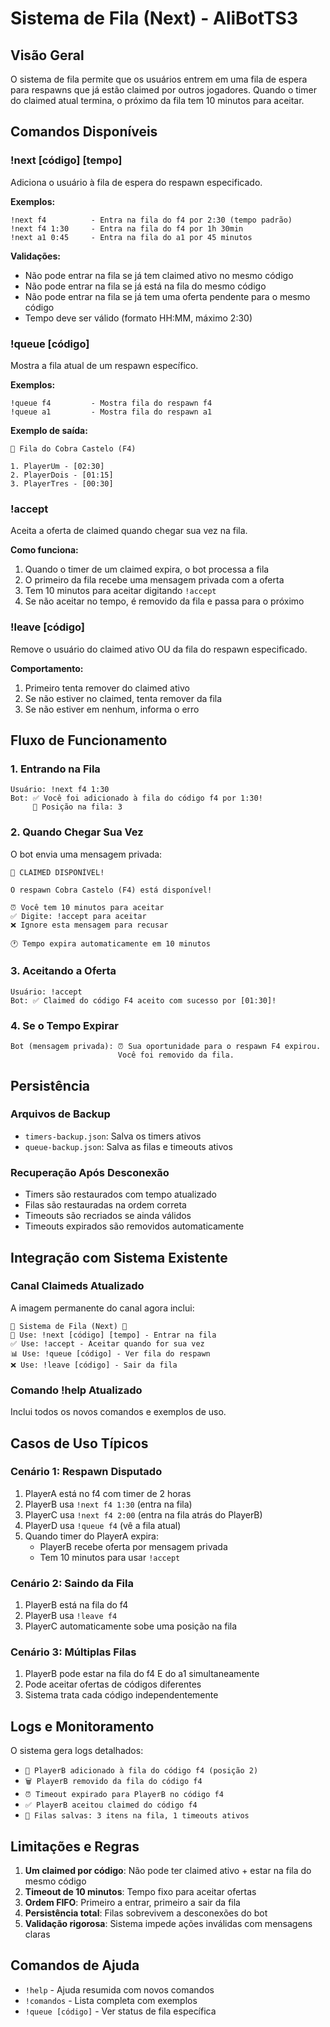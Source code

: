 # Sistema de Fila (Next) - AliBotTS3

## Visão Geral
O sistema de fila permite que os usuários entrem em uma fila de espera para respawns que já estão claimed por outros jogadores. Quando o timer do claimed atual termina, o próximo da fila tem 10 minutos para aceitar.

## Comandos Disponíveis

### !next [código] [tempo]
Adiciona o usuário à fila de espera do respawn especificado.

**Exemplos:**
```
!next f4          - Entra na fila do f4 por 2:30 (tempo padrão)
!next f4 1:30     - Entra na fila do f4 por 1h 30min
!next a1 0:45     - Entra na fila do a1 por 45 minutos
```

**Validações:**
- Não pode entrar na fila se já tem claimed ativo no mesmo código
- Não pode entrar na fila se já está na fila do mesmo código
- Não pode entrar na fila se já tem uma oferta pendente para o mesmo código
- Tempo deve ser válido (formato HH:MM, máximo 2:30)

### !queue [código]
Mostra a fila atual de um respawn específico.

**Exemplos:**
```
!queue f4         - Mostra fila do respawn f4
!queue a1         - Mostra fila do respawn a1
```

**Exemplo de saída:**
```
🔄 Fila do Cobra Castelo (F4)

1. PlayerUm - [02:30]
2. PlayerDois - [01:15] 
3. PlayerTres - [00:30]
```

### !accept
Aceita a oferta de claimed quando chegar sua vez na fila.

**Como funciona:**
1. Quando o timer de um claimed expira, o bot processa a fila
2. O primeiro da fila recebe uma mensagem privada com a oferta
3. Tem 10 minutos para aceitar digitando `!accept`
4. Se não aceitar no tempo, é removido da fila e passa para o próximo

### !leave [código]
Remove o usuário do claimed ativo OU da fila do respawn especificado.

**Comportamento:**
1. Primeiro tenta remover do claimed ativo
2. Se não estiver no claimed, tenta remover da fila
3. Se não estiver em nenhum, informa o erro

## Fluxo de Funcionamento

### 1. Entrando na Fila
```
Usuário: !next f4 1:30
Bot: ✅ Você foi adicionado à fila do código f4 por 1:30!
     📍 Posição na fila: 3
```

### 2. Quando Chegar Sua Vez
O bot envia uma mensagem privada:
```
🎯 CLAIMED DISPONÍVEL!

O respawn Cobra Castelo (F4) está disponível!

⏰ Você tem 10 minutos para aceitar
✅ Digite: !accept para aceitar
❌ Ignore esta mensagem para recusar

🕐 Tempo expira automaticamente em 10 minutos
```

### 3. Aceitando a Oferta
```
Usuário: !accept
Bot: ✅ Claimed do código F4 aceito com sucesso por [01:30]!
```

### 4. Se o Tempo Expirar
```
Bot (mensagem privada): ⏰ Sua oportunidade para o respawn F4 expirou. 
                        Você foi removido da fila.
```

## Persistência

### Arquivos de Backup
- `timers-backup.json`: Salva os timers ativos
- `queue-backup.json`: Salva as filas e timeouts ativos

### Recuperação Após Desconexão
- Timers são restaurados com tempo atualizado
- Filas são restauradas na ordem correta
- Timeouts são recriados se ainda válidos
- Timeouts expirados são removidos automaticamente

## Integração com Sistema Existente

### Canal Claimeds Atualizado
A imagem permanente do canal agora inclui:
```
🔄 Sistema de Fila (Next) 🔄
📝 Use: !next [código] [tempo] - Entrar na fila
✅ Use: !accept - Aceitar quando for sua vez
📊 Use: !queue [código] - Ver fila do respawn
❌ Use: !leave [código] - Sair da fila
```

### Comando !help Atualizado
Inclui todos os novos comandos e exemplos de uso.

## Casos de Uso Típicos

### Cenário 1: Respawn Disputado
1. PlayerA está no f4 com timer de 2 horas
2. PlayerB usa `!next f4 1:30` (entra na fila)
3. PlayerC usa `!next f4 2:00` (entra na fila atrás do PlayerB)
4. PlayerD usa `!queue f4` (vê a fila atual)
5. Quando timer do PlayerA expira:
   - PlayerB recebe oferta por mensagem privada
   - Tem 10 minutos para usar `!accept`

### Cenário 2: Saindo da Fila
1. PlayerB está na fila do f4
2. PlayerB usa `!leave f4`
3. PlayerC automaticamente sobe uma posição na fila

### Cenário 3: Múltiplas Filas
1. PlayerB pode estar na fila do f4 E do a1 simultaneamente
2. Pode aceitar ofertas de códigos diferentes
3. Sistema trata cada código independentemente

## Logs e Monitoramento

O sistema gera logs detalhados:
- `🔄 PlayerB adicionado à fila do código f4 (posição 2)`
- `🗑️ PlayerB removido da fila do código f4`
- `⏰ Timeout expirado para PlayerB no código f4`
- `✅ PlayerB aceitou claimed do código f4`
- `💾 Filas salvas: 3 itens na fila, 1 timeouts ativos`

## Limitações e Regras

1. **Um claimed por código**: Não pode ter claimed ativo + estar na fila do mesmo código
2. **Timeout de 10 minutos**: Tempo fixo para aceitar ofertas
3. **Ordem FIFO**: Primeiro a entrar, primeiro a sair da fila  
4. **Persistência total**: Filas sobrevivem a desconexões do bot
5. **Validação rigorosa**: Sistema impede ações inválidas com mensagens claras

## Comandos de Ajuda

- `!help` - Ajuda resumida com novos comandos
- `!comandos` - Lista completa com exemplos
- `!queue [código]` - Ver status de fila específica
